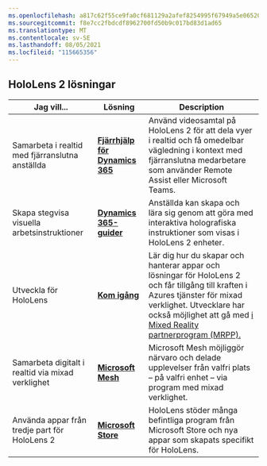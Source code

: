 ```yaml
---
ms.openlocfilehash: a817c62f55ce9fa0cf681129a2afef8254995f67949a5e065203563c4f360f85
ms.sourcegitcommit: f8e7cc2fbdcdf8962700fd50b9c017bd83d1ad65
ms.translationtype: MT
ms.contentlocale: sv-SE
ms.lasthandoff: 08/05/2021
ms.locfileid: "115665356"
---
```

## <a name="hololens-2-solutions"></a>HoloLens 2 lösningar

| Jag vill... | Lösning | Description |  
|---------| ------------|------------|
| Samarbeta i realtid med fjärranslutna anställda | [**Fjärrhjälp för Dynamics 365**](https://dynamics.microsoft.com/mixed-reality/remote-assist/) | Använd videosamtal på HoloLens 2 för att dela vyer i realtid och få omedelbar vägledning i kontext med fjärranslutna medarbetare som använder Remote Assist eller Microsoft Teams. | 
| Skapa stegvisa visuella arbetsinstruktioner | [**Dynamics 365-guider**](https://dynamics.microsoft.com/mixed-reality/guides/capabilities/) | Anställda kan skapa och lära sig genom att göra med interaktiva holografiska instruktioner som visas i HoloLens 2 enheter. |
| Utveckla för HoloLens | [**Kom igång**](/windows/mixed-reality/develop/development?tabs=unity) | Lär dig hur du skapar och hanterar appar och lösningar för HoloLens 2 och får tillgång till kraften i Azures tjänster för mixad verklighet. Utvecklare har också möjlighet att gå med [i Mixed Reality partnerprogram (MRPP).](https://www.microsoft.com/hololens/mrpp) |
| Samarbeta digitalt i realtid via mixad verklighet | [**Microsoft Mesh**](https://www.microsoft.com/mesh) | Microsoft Mesh möjliggör närvaro och delade upplevelser från valfri plats – på valfri enhet – via program med mixad verklighet. |
| Använda appar från tredje part för HoloLens 2 | [**Microsoft Store**](../holographic-store-apps.md) | HoloLens stöder många befintliga program från Microsoft Store och nya appar som skapats specifikt för HoloLens.
